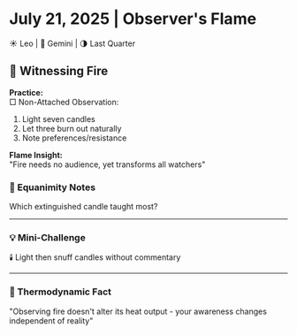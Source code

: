 # July 21, 2025 | Observer's Flame  
☀️ Leo | 🌙 Gemini | 🌗 Last Quarter  

## 🧘 Witnessing Fire  

**Practice:**  
□ Non-Attached Observation:  
1. Light seven candles  
2. Let three burn out naturally  
3. Note preferences/resistance  

**Flame Insight:**  
"Fire needs no audience, yet transforms all watchers"  

### 📝 Equanimity Notes  
Which extinguished candle taught most?  
_______________________

### 💡 Mini-Challenge  
🕯️ Light then snuff candles without commentary  
_______________________

### 💫 Thermodynamic Fact  
"Observing fire doesn't alter its heat output - your awareness changes independent of reality" 
